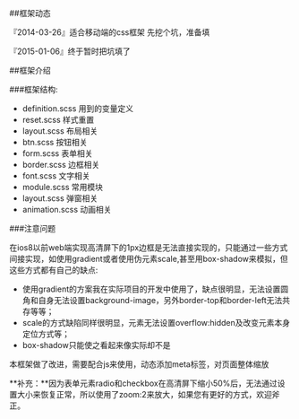 ##框架动态

『2014-03-26』适合移动端的css框架 先挖个坑，准备填

『2015-01-06』终于暂时把坑填了

##框架介绍

###框架结构:

- definition.scss 用到的变量定义
- reset.scss 样式重置
- layout.scss 布局相关
- btn.scss 按钮相关
- form.scss 表单相关
- border.scss 边框相关
- font.scss 文字相关
- module.scss 常用模块
- layout.scss 弹窗相关
- animation.scss 动画相关

###注意问题

在ios8以前web端实现高清屏下的1px边框是无法直接实现的，只能通过一些方式间接实现，如使用gradient或者使用伪元素scale,甚至用box-shadow来模拟，但这些方式都有自己的缺点:

- 使用gradient的方案我在实际项目的开发中使用了，缺点很明显，无法设置圆角和自身无法设置background-image，另外border-top和border-left无法共存等等；
- scale的方式缺陷同样很明显，元素无法设置overflow:hidden及改变元素本身定位方式等；
- box-shadow只能使之看起来像实际却不是

本框架做了改进，需要配合js来使用，动态添加meta标签，对页面整体缩放

**补充：**因为表单元素radio和checkbox在高清屏下缩小50%后，无法通过设置大小来恢复正常，所以使用了zoom:2来放大，如果您有更好的方式，欢迎斧正。


